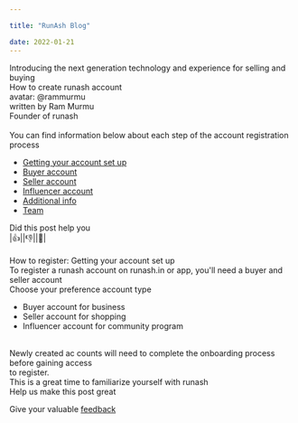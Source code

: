 ```yaml
---

title: "RunAsh Blog"

date: 2022-01-21
---
```

Introducing the next generation technology and experience for selling and buying<br>
How to create runash account <br>
avatar: @rammurmu<br>
written by Ram Murmu<br>
Founder of runash<br>
<br>
You can find information below about each step of the account registration process<br>
- [Getting your account set up](https://)
- [Buyer account](https://) 
- [Seller account](https://)
- [Influencer account](https://)
- [Additional info](https://)
- [Team](https://)

Did this post help you <br>
|👍||👎||💛|<br>
<br>
How to register: Getting your account set up<br>
To register a runash account on runash.in or app, you'll need a buyer and seller account<br>
Choose your preference account type<br>

- Buyer account for business <br>
- Seller account for shopping <br>
- Influencer account for community program 
<br>
Newly created ac
counts will need to complete the onboarding process before gaining access<br>
to register.<br>
This is a great time to familiarize yourself with runash<br>
Help us make this post great<br>

Give your valuable [feedback](https://)
